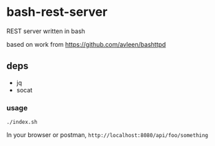 # bash-rest-server
REST server written in bash

based on work from https://github.com/avleen/bashttpd

## deps
- jq
- socat

### usage

```
./index.sh
```

In your browser or postman, `http://localhost:8080/api/foo/something`
